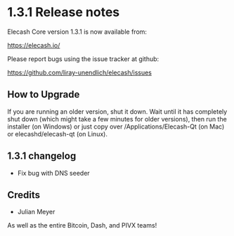 1.3.1 Release notes
====================

Elecash Core version 1.3.1 is now available from:

  https://elecash.io/

Please report bugs using the issue tracker at github:

  https://github.com/liray-unendlich/elecash/issues


How to Upgrade
--------------

If you are running an older version, shut it down. Wait until it has completely
shut down (which might take a few minutes for older versions), then run the
installer (on Windows) or just copy over /Applications/Elecash-Qt (on Mac) or
elecashd/elecash-qt (on Linux).


1.3.1 changelog
----------------

- Fix bug with DNS seeder


Credits
--------

- Julian Meyer

As well as the entire Bitcoin, Dash, and PIVX teams!